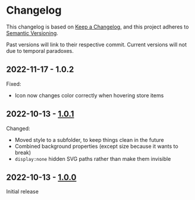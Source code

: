 # Changelog

This changelog is based on [Keep a Changelog](https://keepachangelog.com/), and this project adheres to [Semantic Versioning](https://semver.org/).

Past versions will link to their respective commit. Current versions will not due to temporal paradoxes.

## 2022-11-17 - 1.0.2
Fixed:
  - Icon now changes color correctly when hovering store items 

## 2022-10-13 - [1.0.1](https://github.com/Commenter25/userstyles/blob/42436b16012bc259413cb6366d7e18d695a313ec/xeniasteam.user.css)
Changed:
  - Moved style to a subfolder, to keep things clean in the future
  - Combined background properties (except size because it wants to break)
  - `display:none` hidden SVG paths rather than make them invisible

## 2022-10-13 - [1.0.0](https://github.com/Commenter25/userstyles/blob/19359b9fe3a10fc76984e74a1ca5b2b4d40a0437/xeniasteam.user.css) 
Initial release

